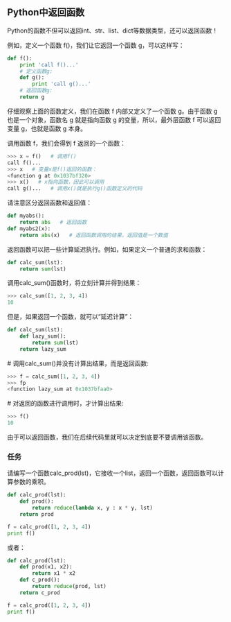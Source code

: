 ## Python中返回函数

Python的函数不但可以返回int、str、list、dict等数据类型，还可以返回函数！

例如，定义一个函数 f()，我们让它返回一个函数 g，可以这样写：

```python
def f():
    print 'call f()...'
    # 定义函数g:
    def g():
        print 'call g()...'
    # 返回函数g:
    return g
```

仔细观察上面的函数定义，我们在函数 f 内部又定义了一个函数 g。由于函数 g 也是一个对象，函数名 g 就是指向函数 g 的变量，所以，最外层函数 f 可以返回变量 g，也就是函数 g 本身。

调用函数 f，我们会得到 f 返回的一个函数：

```python
>>> x = f()   # 调用f()
call f()...
>>> x   # 变量x是f()返回的函数：
<function g at 0x1037bf320>
>>> x()   # x指向函数，因此可以调用
call g()...   # 调用x()就是执行g()函数定义的代码
```

请注意区分返回函数和返回值：

```python
def myabs():
    return abs   # 返回函数
def myabs2(x):
    return abs(x)   # 返回函数调用的结果，返回值是一个数值
```

返回函数可以把一些计算延迟执行。例如，如果定义一个普通的求和函数：

```python
def calc_sum(lst):
    return sum(lst)
```

调用calc_sum()函数时，将立刻计算并得到结果：

```python
>>> calc_sum([1, 2, 3, 4])
10
```

但是，如果返回一个函数，就可以“延迟计算”：

```python
def calc_sum(lst):
    def lazy_sum():
        return sum(lst)
    return lazy_sum
```

\# 调用calc_sum()并没有计算出结果，而是返回函数:

```python
>>> f = calc_sum([1, 2, 3, 4])
>>> fp
<function lazy_sum at 0x1037bfaa0>
```

\# 对返回的函数进行调用时，才计算出结果:

```python
>>> f()
10
```

由于可以返回函数，我们在后续代码里就可以决定到底要不要调用该函数。

### 任务

请编写一个函数calc_prod(lst)，它接收一个list，返回一个函数，返回函数可以计算参数的乘积。

```python
def calc_prod(lst):
    def prod():
        return reduce(lambda x, y : x * y, lst)
    return prod

f = calc_prod([1, 2, 3, 4])
print f()
```

或者：

```python
def calc_prod(lst):
    def prod(x1, x2):
        return x1 * x2
    def c_prod():
        return reduce(prod, lst)
    return c_prod

f = calc_prod([1, 2, 3, 4])
print f()
```

